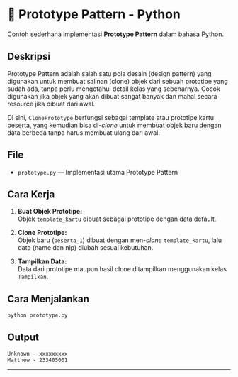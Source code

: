 # 🧬 Prototype Pattern - Python

Contoh sederhana implementasi **Prototype Pattern** dalam bahasa Python.

## Deskripsi

Prototype Pattern adalah salah satu pola desain (design pattern) yang digunakan untuk membuat salinan (clone) objek dari sebuah prototipe yang sudah ada, tanpa perlu mengetahui detail kelas yang sebenarnya. Cocok digunakan jika objek yang akan dibuat sangat banyak dan mahal secara resource jika dibuat dari awal.

Di sini, `ClonePrototype` berfungsi sebagai template atau prototipe kartu peserta, yang kemudian bisa di-_clone_ untuk membuat objek baru dengan data berbeda tanpa harus membuat ulang dari awal.

## File

- `prototype.py` — Implementasi utama Prototype Pattern

## Cara Kerja

1. **Buat Objek Prototipe:**  
   Objek `template_kartu` dibuat sebagai prototipe dengan data default.

2. **Clone Prototipe:**  
   Objek baru (`peserta_1`) dibuat dengan men-_clone_ `template_kartu`, lalu data (name dan nip) diubah sesuai kebutuhan.

3. **Tampilkan Data:**  
   Data dari prototipe maupun hasil clone ditampilkan menggunakan kelas `Tampilkan`.

## Cara Menjalankan

```bash
python prototype.py
```

## Output

```
Unknown - xxxxxxxxx
Matthew - 233405001
```

---
